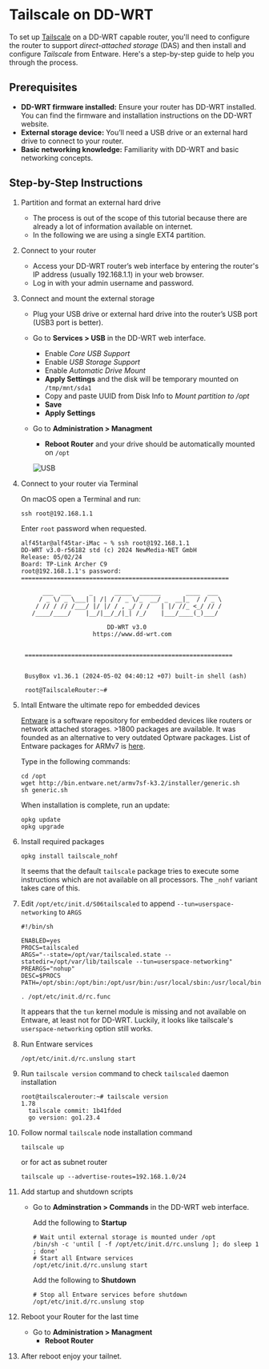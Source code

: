 # Tailscale on DD-WRT

To set up [Tailscale](https://tailscale.com) on a DD-WRT capable router, you'll need to configure the router to support *direct-attached storage* (DAS) and then install and configure *Tailscale* from Entware. Here's a step-by-step guide to help you through the process.

## Prerequisites

- **DD-WRT firmware installed:** Ensure your router has DD-WRT installed. You can find the firmware and installation instructions on the DD-WRT website.
- **External storage device:** You’ll need a USB drive or an external hard drive to connect to your router.
- **Basic networking knowledge:** Familiarity with DD-WRT and basic networking concepts.

## Step-by-Step Instructions

1. Partition and format an external hard drive
    - The process is out of the scope of this tutorial because there are already a lot of information available on internet.
    - In the following we are using a single EXT4 partition.
      
2. Connect to your router
    - Access your DD-WRT router’s web interface by entering the router's IP address (usually 192.168.1.1) in your web browser.
    - Log in with your admin username and password.

3. Connect and mount the external storage

    - Plug your USB drive or external hard drive into the router’s USB port (USB3 port is better).
    - Go to **Services > USB** in the DD-WRT web interface.
        - Enable *Core USB Support*
        - Enable *USB Storage Support*
        - Enable *Automatic Drive Mount*
        - **Apply Settings** and the disk will be temporary mounted on `/tmp/mnt/sda1`
        - Copy and paste UUID from Disk Info to *Mount partition to /opt*
        - **Save**
        - **Apply Settings**
   -  Go to **Administration > Managment**
        - **Reboot Router** and your drive should be automatically mounted on `/opt`
     
        ![USB](images/Services-USB.jpg)

4. Connect to your router via Terminal

   On macOS open a Terminal and run:
   ```
   ssh root@192.168.1.1
   ```
   Enter `root` password when requested.
   ```
   alf45tar@alf45tar-iMac ~ % ssh root@192.168.1.1
   DD-WRT v3.0-r56182 std (c) 2024 NewMedia-NET GmbH
   Release: 05/02/24
   Board: TP-Link Archer C9
   root@192.168.1.1's password: 
   ==========================================================
 
         ___  ___     _      _____  ______       ____  ___ 
        / _ \/ _ \___| | /| / / _ \/_  __/ _  __|_  / / _ \
       / // / // /___/ |/ |/ / , _/ / /   | |/ //_ <_/ // /
      /____/____/    |__/|__/_/|_| /_/    |___/____(_)___/ 
                                                     
                           DD-WRT v3.0
                       https://www.dd-wrt.com


    ==========================================================


    BusyBox v1.36.1 (2024-05-02 04:40:12 +07) built-in shell (ash)

    root@TailscaleRouter:~#
    ```
   
5. Intall Entware the ultimate repo for embedded devices
   
   [Entware](https://entware.net) is a software repository for embedded devices like routers or network attached storages. >1800 packages are available. It was founded as an alternative to very outdated Optware packages.
   List of Entware packages for ARMv7 is [here](http://bin.entware.net/armv7sf-k3.2/Packages.html).

   Type in the following commands:
   ```
   cd /opt
   wget http://bin.entware.net/armv7sf-k3.2/installer/generic.sh
   sh generic.sh
   ```
   When installation is complete, run an update:
   ```
   opkg update
   opkg upgrade
   ```
   
6. Install required packages
   ```
   opkg install tailscale_nohf
   ```
   It seems that the default `tailscale` package tries to execute some instructions which are not available on all processors. The `_nohf` variant takes care of this.

7. Edit `/opt/etc/init.d/S06tailscaled` to append `--tun=userspace-networking` to `ARGS`
   ```
   #!/bin/sh

   ENABLED=yes
   PROCS=tailscaled
   ARGS="--state=/opt/var/tailscaled.state --statedir=/opt/var/lib/tailscale --tun=userspace-networking"
   PREARGS="nohup"
   DESC=$PROCS
   PATH=/opt/sbin:/opt/bin:/opt/usr/bin:/usr/local/sbin:/usr/local/bin:/usr/sbin:/usr/bin:/sbin:/bin
   
   . /opt/etc/init.d/rc.func
   ```
   It appears that the `tun` kernel module is missing and not available on Entware, at least not for DD-WRT. Luckily, it looks like tailscale's `userspace-networking` option still works.
   
8. Run Entware services
    ```
    /opt/etc/init.d/rc.unslung start
    ```

9. Run `tailscale version` command to check `tailscaled` daemon installation
    ```
    root@tailscalerouter:~# tailscale version
    1.78
      tailscale commit: 1b41fded
      go version: go1.23.4
   ```

10. Follow normal `tailscale` node installation command
    ```
    tailscale up
    ```
    or for act as subnet router
    ```
    tailscale up --advertise-routes=192.168.1.0/24
    ```
    
13. Add startup and shutdown scripts

    - Go to **Adminstration > Commands** in the DD-WRT web interface.

        Add the following to **Startup**
        ```
        # Wait until external storage is mounted under /opt
        /bin/sh -c 'until [ -f /opt/etc/init.d/rc.unslung ]; do sleep 1 ; done'
        # Start all Entware services
        /opt/etc/init.d/rc.unslung start
        ```

        Add  the following to **Shutdown**
        ```
        # Stop all Entware services before shutdown
        /opt/etc/init.d/rc.unslung stop
        ```

14. Reboot your Router for the last time
    -  Go to **Administration > Managment**
        - **Reboot Router**

15. After reboot enjoy your tailnet.
